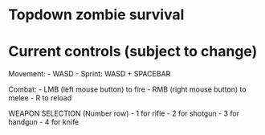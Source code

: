 # Topdown zombie survival

# Current controls (subject to change)

Movement:
    - WASD
    - Sprint: WASD + SPACEBAR

Combat:
    - LMB (left mouse button) to fire
    - RMB (right mouse button) to melee
    - R to reload

WEAPON SELECTION (Number row)
    - 1 for rifle
    - 2 for shotgun
    - 3 for handgun
    - 4 for knife